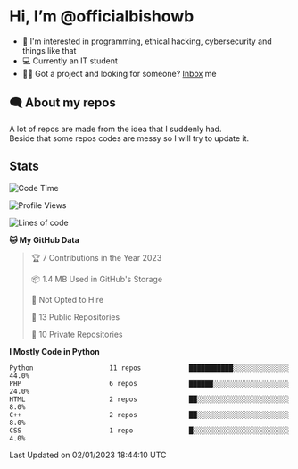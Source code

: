 # Hi, I’m @officialbishowb

- 👀 I'm interested in programming, ethical hacking, cybersecurity and things like that
- 💻 Currently an IT student
- 👩‍💻 Got a project and looking for someone? [Inbox](https://t.me/officialbishowb) me

## 🗨 About my repos
<p>A lot of repos are made from the idea that I suddenly had.<br>
Beside that some repos codes are messy so I will try to update it.</p>

## Stats
<!--START_SECTION:waka-->
![Code Time](http://img.shields.io/badge/Code%20Time-585%20hrs%2020%20mins-blue)

![Profile Views](http://img.shields.io/badge/Profile%20Views-0-blue)

![Lines of code](https://img.shields.io/badge/From%20Hello%20World%20I%27ve%20Written--228%20Thousand%20lines%20of%20code-blue)

**🐱 My GitHub Data** 

> 🏆 7 Contributions in the Year 2023
 > 
> 📦 1.4 MB Used in GitHub's Storage 
 > 
> 🚫 Not Opted to Hire
 > 
> 📜 13 Public Repositories 
 > 
> 🔑 10 Private Repositories  
 > 
**I Mostly Code in Python** 

```text
Python                   11 repos            ███████████░░░░░░░░░░░░░░   44.0% 
PHP                      6 repos             ██████░░░░░░░░░░░░░░░░░░░   24.0% 
HTML                     2 repos             ██░░░░░░░░░░░░░░░░░░░░░░░   8.0% 
C++                      2 repos             ██░░░░░░░░░░░░░░░░░░░░░░░   8.0% 
CSS                      1 repo              █░░░░░░░░░░░░░░░░░░░░░░░░   4.0%

```



 Last Updated on 02/01/2023 18:44:10 UTC
<!--END_SECTION:waka-->
 

<!---
officialbishowb/officialbishowb is a ✨ special ✨ repository because its `README.md` (this file) appears on your GitHub profile.
You can click the Preview link to take a look at your changes.
--->
